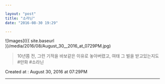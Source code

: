```yaml
---

layout: "post"  
title: "소라닌"
date: "2016-08-30 19:29"

---
```


![Images]({{ site.baseurl }}/media/2016/08/August_30__2016_at_0729PM.jpg)

> 10년쯤 전, 그런 기적을 바보같은 이유로 놓아버렸고, 여태 그 벌을 받고있는지도 #만화 #소라닌

Created at : August 30, 2016 at 07:29PM

- - - - -
